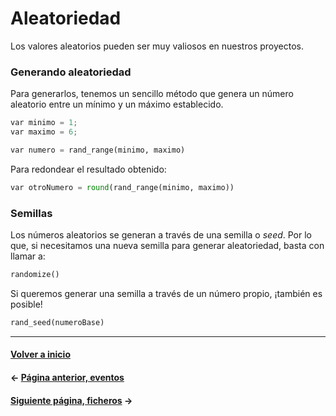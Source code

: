 # Aleatoriedad

Los valores aleatorios pueden ser muy valiosos en nuestros proyectos.

### Generando aleatoriedad

Para generarlos, tenemos un sencillo método que genera un número aleatorio entre un mínimo y un máximo establecido.

```py
var minimo = 1;
var maximo = 6;

var numero = rand_range(minimo, maximo)
```

Para redondear el resultado obtenido:

```py
var otroNumero = round(rand_range(minimo, maximo))
```

### Semillas

Los números aleatorios se generan a través de una semilla o _seed_. Por lo que, si necesitamos una nueva semilla para generar aleatoriedad, basta con llamar a:

```py
randomize()
```

Si queremos generar una semilla a través de un número propio, ¡también es posible!

```py
rand_seed(numeroBase)
```

---
#### [Volver a inicio](../README.md)
#### ← [Página anterior, eventos](eventos.md)
#### [Siguiente página, ficheros](ficheros.md) →
